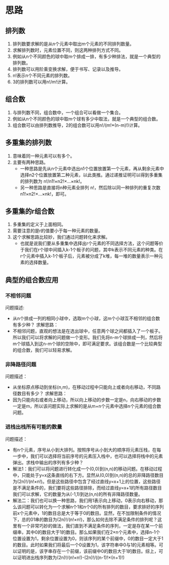 # 思路
## 排列数
1. 排列数要求解的是从n个元素中取出m个元素的不同排列数量。
2. 求解排列数时，元素位置不同，则这两种排列方式不同。
3. 例如从n个不同颜色的球中取m个排成一排，有多少种排法，就是一个典型的排列数。
4. 排列数可以用阶乘变换求解，便于书写、记录以及推导。
5. n!表示n个不同元素的排列数。
6. 3的排列数可以用n!/m!计算。
## 组合数
1. 与排列数不同，组合数中，一个组合可以看做一个集合。
2. 例如从n个不同颜色的球中取m个球有多少中取法，就是一个典型的组合数。
3. 组合数可以由排列数推导，2的组合数可以用n!/(m!*(n-m)!)计算。

## 多重集的排列数
1. 意味着同一种元素可以有多个。
2. 主要有两种思路。
    - 一种思路是先从n个元素中选出n1个位置放置第一个元素，再从剩余元素中选择n2个位置放置第二种元素，以此类推。通过递推证明可以得到多重集的排列数为 n!/n1!×n2!×...×nk!。
    - 另一种思路是直接将n种元素全排列 n!，然后除以同一种排列的重复次数 n1!×n2!×...×nk!，即可。

## 多重集的r组合数
1. 多重集的定义于上面相同。
2. 需要注意的是r的值要小于每一种元素的数量。
3. 这个求解思路比较妙，我们通过问题转化来求解。
    - 也就是说我们要从多重集中选择出r个元素的不同选择方法，这个问题等价于我们在r个球中间插入k-1个板子的问题，其中k表示不同元素的种类。在r个元素中插入k-1个板子后，元素被分成了k堆，每一堆的数量表示一种元素的选择数量。


## 典型的组合数应用
### 不相邻问题
问题描述:
- 从n个排成一列的相同小球中，选取m个小球，这m个小球互不相邻的组合数有多少种？
求解思路：
- 不相邻问题，直观的想法是在选出球中，任意两个球之间都插入了一个板子。所以我们可以将求解的问题做一个变形。我们先将n-m个球排成一列，然后将m个球插入到这n-m个球的空隙中，即可满足要求。该组合数是一个比较典型的组合数，我们可以轻易求解。

### 非降路径问题
问题描述：
- 从坐标原点移动到坐标(n,m)，在移动过程中只能向上或者向右移动，不同路径数目有多少？
求解思路：
- 因为只能向右或者向上移动，所以向上移动的步数一定是n，向右移动的步数一定是m，所以该问题实际上求解的是从m+n个元素中选择n个元素的组合数问题。

### 进栈出栈所有可能的数量
问题描述：
- 有n个元素，序号从小到大排列。按照序号从小到大的顺序将元素压栈，在每一步中，我们可以选择将当前序号的元素压入栈中，也可以选择将栈中的元素弹出。求栈中输出的序列有多少种？
- 解法1：我们可以将问题进行转化成一个(0,0)到(n,n)的移动问题。在移动过程中，只能处于y=x这条直线的右下方。显然从(0,0)到(n,n)的总的非降路径数目为(2n)!/(n!×n!)。但是这些路径中包含了经过直线y=x+1上的位置，这些路径是不满足条件的，我们要将这些路径排除，而经过直线y=x+1的所有路径数目我们可以求解，它的数量为从(-1,1)到达(n,n)的所有非降路径数量。
- 解法二：我们也可以换一种思路，我们用1表示向上移动，0表示向右移动，那么该问题可以转化为一个求解n个1和n个0的所有排列的数目，要求排好的序列前x个元素中，1的数目总是大于等于0的数目。显然，在不加限制条件的情况下，总的01串的数目为(2n)!/(n!×n!)，那么如何去除不满足条件的排列呢？这里有一个非常巧妙的做法，我们直到不满足条件的序列，一定是存在某一个前缀串，其中0的数目大于1的数目。那么如果我们在2×n个元素中，选择n-1个位置设置为1，剩余位置设置为0，则该序列的某个前缀中，0的数目一定大于1的数目。此时如果我们将最后一个0设置为1，该字符串中0与1的元素相等。可以证明的是，该字串存在一个前缀，该前缀中0的数目大于1的数目。综上，可以证明进出栈序列数为(2n)!/(n!×n!)-(2n)!/((n-1)!×(n+1)!)